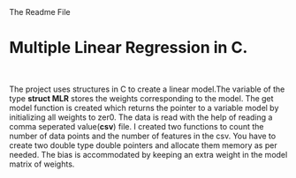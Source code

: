 <html>
  <head>
    The Readme File
  </head>
  <body>
    <h1>
      Multiple Linear Regression in C.
    </h1>
    <br>
    <p>
      The project uses structures in C to create a linear model.The variable of the type <b>struct MLR</b> stores the weights corresponding to the model. The get model function is created which returns the pointer to a variable model by initializing all weights to zer0. The data is read with the help of reading a comma seperated value(<b>csv</b>) file. I created two functions to count the number of data points and the number of features in the csv. You have to create two double type double pointers and allocate them memory as per needed. The bias is accommodated by keeping an extra weight in the model matrix of weights.
    </p>
  </body>
</html>
